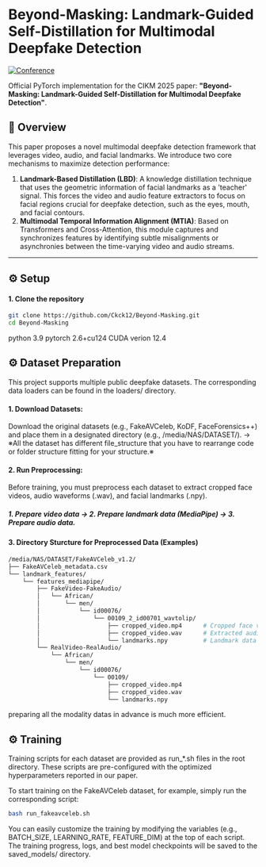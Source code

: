 # Beyond-Masking: Landmark-Guided Self-Distillation for Multimodal Deepfake Detection

[![Conference](https://img.shields.io/badge/CIKM-2025-blue)](https://www.cikm2025.org/)


Official PyTorch implementation for the CIKM 2025 paper: **"Beyond-Masking: Landmark-Guided Self-Distillation for Multimodal Deepfake Detection"**.

## 📖 Overview

This paper proposes a novel multimodal deepfake detection framework that leverages video, audio, and facial landmarks. We introduce two core mechanisms to maximize detection performance:

1.  **Landmark-Based Distillation (LBD)**: A knowledge distillation technique that uses the geometric information of facial landmarks as a 'teacher' signal. This forces the video and audio feature extractors to focus on facial regions crucial for deepfake detection, such as the eyes, mouth, and facial contours.
2.  **Multimodal Temporal Information Alignment (MTIA)**: Based on Transformers and Cross-Attention, this module captures and synchronizes features by identifying subtle misalignments or asynchronies between the time-varying video and audio streams.

<!-- ![Figure 2: Overview of our proposed framework.](https://i.imgur.com/your_image_link.png) *<p align="center">Figure 1: Overview of our proposed framework.</p>* -->

---
## ⚙️ Setup

#### 1. Clone the repository
```bash
git clone https://github.com/Ckck12/Beyond-Masking.git
cd Beyond-Masking
```
python 3.9
pytorch 2.6+cu124
CUDA verion 12.4

## ⚙️ Dataset Preparation
This project supports multiple public deepfake datasets. The corresponding data loaders can be found in the loaders/ directory.

#### 1. Download Datasets: 
Download the original datasets (e.g., FakeAVCeleb, KoDF, FaceForensics++) and place them in a designated directory (e.g., /media/NAS/DATASET/). -> ※All the dataset has different file_structure that you have to rearrange code or folder structure fitting for your structure.※

#### 2. Run Preprocessing: 
Before training, you must preprocess each dataset to extract cropped face videos, audio waveforms (.wav), and facial landmarks (.npy).
##### 1. Prepare video data -> 2. Prepare landmark data (MediaPipe) -> 3. Prepare audio data.

#### 3. Directory Sturcture for Preprocessed Data (Examples)

``` bash
/media/NAS/DATASET/FakeAVCeleb_v1.2/
├── FakeAVCeleb_metadata.csv
└── landmark_features/
    └── features_mediapipe/
        ├── FakeVideo-FakeAudio/
        │   └── African/
        │       └── men/
        │           └── id00076/
        │               └── 00109_2_id00701_wavtolip/  
        │                   ├── cropped_video.mp4      # Cropped face video
        │                   ├── cropped_video.wav      # Extracted audio
        │                   └── landmarks.npy          # Landmark data
        └── RealVideo-RealAudio/
            └── African/
                └── men/
                    └── id00076/
                        └── 00109/                     
                            ├── cropped_video.mp4
                            ├── cropped_video.wav
                            └── landmarks.npy
```                            

preparing all the modality datas in advance is much more efficient.



## ⚙️ Training
Training scripts for each dataset are provided as run_*.sh files in the root directory. These scripts are pre-configured with the optimized hyperparameters reported in our paper.

To start training on the FakeAVCeleb dataset, for example, simply run the corresponding script:

```bash
bash run_fakeavceleb.sh
```

You can easily customize the training by modifying the variables (e.g., BATCH_SIZE, LEARNING_RATE, FEATURE_DIM) at the top of each script. The training progress, logs, and best model checkpoints will be saved to the saved_models/ directory.
